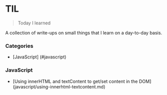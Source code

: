 # TIL

> Today I learned

A collection of write-ups on small things that I learn on a day-to-day basis.

### Categories

* [JavaScript] (#javascript)


### JavaScript

- [Using innerHTML and textContent to get/set content in the DOM] (javascript/using-innerhtml-textcontent.md) 
